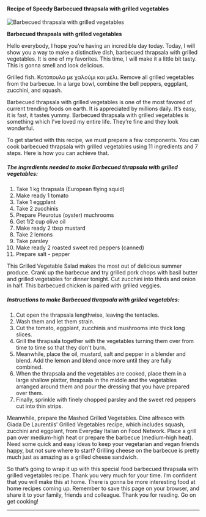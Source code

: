             

#### Recipe of Speedy Barbecued thrapsala with grilled vegetables

![Barbecued thrapsala with grilled vegetables](https://img-global.cpcdn.com/recipes/6abd5048bcb6cd443453f25461501204/751x532cq70/barbecued-thrapsala-with-grilled-vegetables-recipe-main-photo.jpg)

**Barbecued thrapsala with grilled vegetables**

Hello everybody, I hope you’re having an incredible day today. Today, I will show you a way to make a distinctive dish, barbecued thrapsala with grilled vegetables. It is one of my favorites. This time, I will make it a little bit tasty. This is gonna smell and look delicious.

Grilled fish. Κοτόπουλο με χαλούμι και μέλι. Remove all grilled vegetables from the barbecue. In a large bowl, combine the bell peppers, eggplant, zucchini, and squash.

Barbecued thrapsala with grilled vegetables is one of the most favored of current trending foods on earth. It is appreciated by millions daily. It’s easy, it is fast, it tastes yummy. Barbecued thrapsala with grilled vegetables is something which I’ve loved my entire life. They’re fine and they look wonderful.

To get started with this recipe, we must prepare a few components. You can cook barbecued thrapsala with grilled vegetables using 11 ingredients and 7 steps. Here is how you can achieve that.

##### The ingredients needed to make Barbecued thrapsala with grilled vegetables:

1.  Take 1 kg thrapsala (European flying squid)
2.  Make ready 1 tomato
3.  Take 1 eggplant
4.  Take 2 zucchinis
5.  Prepare Pleurotus (oyster) muchrooms
6.  Get 1/2 cup olive oil
7.  Make ready 2 tbsp mustard
8.  Take 2 lemons
9.  Take parsley
10.  Make ready 2 roasted sweet red peppers (canned)
11.  Prepare salt - pepper

This Grilled Vegetable Salad makes the most out of delicious summer produce. Crank up the barbecue and try grilled pork chops with basil butter and grilled vegetables for dinner tonight. Cut zucchini into thirds and onion in half. This barbecued chicken is paired with grilled veggies.

##### Instructions to make Barbecued thrapsala with grilled vegetables:

1.  Cut open the thrapsala lengthwise, leaving the tentacles.
2.  Wash them and let them strain.
3.  Cut the tomato, eggplant, zucchinis and mushrooms into thick long slices.
4.  Grill the thrapsala together with the vegetables turning them over from time to time so that they don't burn.
5.  Meanwhile, place the oil, mustard, salt and pepper in a blender and blend. Add the lemon and blend once more until they are fully combined.
6.  When the thrapsala and the vegetables are cooked, place them in a large shallow platter, thrapsala in the middle and the vegetables arranged around them and pour the dressing that you have prepared over them.
7.  Finally, sprinkle with finely chopped parsley and the sweet red peppers cut into thin strips.

Meanwhile, prepare the Mashed Grilled Vegetables. Dine alfresco with Giada De Laurentiis' Grilled Vegetables recipe, which includes squash, zucchini and eggplant, from Everyday Italian on Food Network. Place a grill pan over medium-high heat or prepare the barbecue (medium-high heat). Need some quick and easy ideas to keep your vegetarian and vegan friends happy, but not sure where to start? Grilling cheese on the barbecue is pretty much just as amazing as a grilled cheese sandwich.

So that’s going to wrap it up with this special food barbecued thrapsala with grilled vegetables recipe. Thank you very much for your time. I’m confident that you will make this at home. There is gonna be more interesting food at home recipes coming up. Remember to save this page on your browser, and share it to your family, friends and colleague. Thank you for reading. Go on get cooking!

* * *